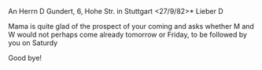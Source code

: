 An Herrn D Gundert, 6, Hohe Str. in Stuttgart
 <27/9/82>*
Lieber D

Mama is quite glad of the prospect of your coming and asks whether M and W would not perhaps come already tomorrow or Friday, to be followed by you on Saturdy

Good bye!
